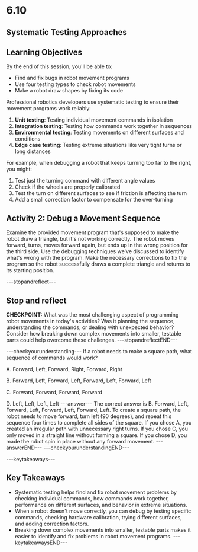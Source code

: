 # 6.10
## Systematic Testing Approaches

## Learning Objectives

By the end of this session, you'll be able to:
- Find and fix bugs in robot movement programs
- Use four testing types to check robot movements
- Make a robot draw shapes by fixing its code

Professional robotics developers use systematic testing to ensure their movement programs work reliably:

1. **Unit testing**: Testing individual movement commands in isolation
2. **Integration testing**: Testing how commands work together in sequences
3. **Environmental testing**: Testing movements on different surfaces and conditions
4. **Edge case testing**: Testing extreme situations like very tight turns or long distances

For example, when debugging a robot that keeps turning too far to the right, you might:
1. Test just the turning command with different angle values
2. Check if the wheels are properly calibrated
3. Test the turn on different surfaces to see if friction is affecting the turn
4. Add a small correction factor to compensate for the over-turning

## **Activity 2: Debug a Movement Sequence**

Examine the provided movement program that's supposed to make the robot draw a triangle, but it's not working correctly. The robot moves forward, turns, moves forward again, but ends up in the wrong position for the third side. Use the debugging techniques we've discussed to identify what's wrong with the program. Make the necessary corrections to fix the program so the robot successfully draws a complete triangle and returns to its starting position.

---stopandreflect---
## Stop and reflect
**CHECKPOINT:** What was the most challenging aspect of programming robot movements in today's activities? Was it planning the sequence, understanding the commands, or dealing with unexpected behavior? Consider how breaking down complex movements into smaller, testable parts could help overcome these challenges.
---stopandreflectEND---

---checkyourunderstanding---
If a robot needs to make a square path, what sequence of commands would work?

A. Forward, Left, Forward, Right, Forward, Right

B. Forward, Left, Forward, Left, Forward, Left, Forward, Left

C. Forward, Forward, Forward, Forward

D. Left, Left, Left, Left
---answer---
The correct answer is B. Forward, Left, Forward, Left, Forward, Left, Forward, Left. To create a square path, the robot needs to move forward, turn left (90 degrees), and repeat this sequence four times to complete all sides of the square. If you chose A, you created an irregular path with unnecessary right turns. If you chose C, you only moved in a straight line without forming a square. If you chose D, you made the robot spin in place without any forward movement.
---answerEND---
---checkyourunderstandingEND---




---keytakeaways---
## Key Takeaways
- Systematic testing helps find and fix robot movement problems by checking individual commands, how commands work together, performance on different surfaces, and behavior in extreme situations.
- When a robot doesn't move correctly, you can debug by testing specific commands, checking hardware calibration, trying different surfaces, and adding correction factors.
- Breaking down complex movements into smaller, testable parts makes it easier to identify and fix problems in robot movement programs.
---keytakeawaysEND---

